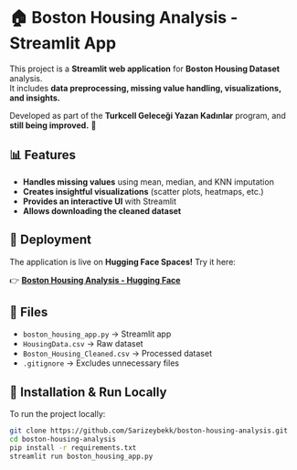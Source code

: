 # 🏠 Boston Housing Analysis - Streamlit App  

This project is a **Streamlit web application** for **Boston Housing Dataset** analysis.  
It includes **data preprocessing, missing value handling, visualizations, and insights.**  

Developed as part of the **Turkcell Geleceği Yazan Kadınlar** program, and **still being improved.** 🚀  

## 📊 Features  
- **Handles missing values** using mean, median, and KNN imputation  
- **Creates insightful visualizations** (scatter plots, heatmaps, etc.)  
- **Provides an interactive UI** with Streamlit  
- **Allows downloading the cleaned dataset**  

## 🚀 Deployment  
The application is live on **Hugging Face Spaces!** Try it here:  

👉 **[Boston Housing Analysis - Hugging Face](https://huggingface.co/spaces/sarizeybek/boston-housing-analysis)**  

## 📂 Files  
- `boston_housing_app.py` → Streamlit app  
- `HousingData.csv` → Raw dataset  
- `Boston_Housing_Cleaned.csv` → Processed dataset  
- `.gitignore` → Excludes unnecessary files  

## 🔧 Installation & Run Locally  
To run the project locally:  
```bash
git clone https://github.com/Sarizeybekk/boston-housing-analysis.git
cd boston-housing-analysis
pip install -r requirements.txt
streamlit run boston_housing_app.py

